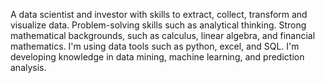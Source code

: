 A data scientist and investor with skills to extract, collect, transform and visualize data. Problem-solving skills such as analytical thinking. Strong mathematical backgrounds, such as calculus, linear algebra, and financial mathematics.
I'm using data tools such as python, excel, and SQL. 
I'm developing knowledge in data mining, machine learning, and prediction analysis.
